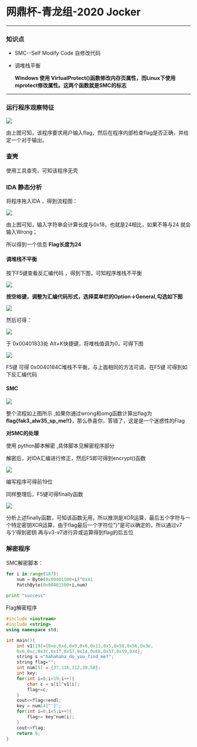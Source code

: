 # 网鼎杯-青龙组-2020 Jocker

---

### 知识点

- SMC--Self Modify Code 自修改代码

- 调堆栈平衡

  **Windows 使用 VirtualProtect()函数修改内存页属性，而Linux下使用mprotect修改属性。这两个函数就是SMC的标志**

---



### 运行程序观察特征

![](https://ms-study.oss-cn-chengdu.aliyuncs.com/Binary_study/RE/jocker_1.png)

由上图可知，该程序要求用户输入flag，然后在程序内部检查flag是否正确，并给定一个对于输出。



### 查壳

使用工具查壳，可知该程序无壳



### IDA 静态分析

将程序拖入IDA ，得到流程图：

![](https://ms-study.oss-cn-chengdu.aliyuncs.com/Binary_study/RE/Jocker_2.png)

由上图可知，输入字符串会计算长度与0x18，也就是24相比，如果不等与24 就会输入Wrong；

所以得到一个信息 **Flag长度为24**



#### 调堆栈不平衡

按下F5键查看反汇编代码 ，得到下图，可知程序堆栈不平衡

![](https://ms-study.oss-cn-chengdu.aliyuncs.com/Binary_study/RE/Jocker_3.png)

**按空格键，调整为汇编代码形式，选择菜单栏的Option->General,勾选如下图**

![](https://ms-study.oss-cn-chengdu.aliyuncs.com/Binary_study/RE/Jocker_4.png) 



然后可得：

![](https://ms-study.oss-cn-chengdu.aliyuncs.com/Binary_study/RE/Jocker_5.png)

于 0x00401833处 Alt+K快捷键，将堆栈值调为0，可得下图

![](https://ms-study.oss-cn-chengdu.aliyuncs.com/Binary_study/RE/Jocker_6.png)



F5键 可得 0x0040184C堆栈不平衡，与上面相同的方法可调，在F5键 可得到如下反汇编代码

#### SMC

![](https://ms-study.oss-cn-chengdu.aliyuncs.com/Binary_study/RE/Jocker_7.png)

整个流程如上图所示 ,如果你通过wrong和omg函数计算出flag为**flag{fak3_alw35_sp_me!!}**，那么恭喜你，答错了，这是是一个迷惑性的Flag

**对SMC的处理**

使用 python脚本解密 ,具体脚本见解密程序部分

解密后，对IDA汇编进行修正，然后F5即可得到encrypt()函数



![](https://ms-study.oss-cn-chengdu.aliyuncs.com/Binary_study/RE/Jocker_8.png)

编写程序可得前19位



同样整理后，F5键可得finally函数

![](https://ms-study.oss-cn-chengdu.aliyuncs.com/Binary_study/RE/Jocker_9.png)

分析上述finally函数，可知该函数无用，所以推测是XOR运算，最后五个字符与一个特定密钥XOR运算，由于flag最后一个字符位“}”是可以确定的，所以通过v7 与‘}’得到密钥 再与v3-v7进行异或运算得到flag的后五位

### 解密程序

SMC解密脚本：

```Python
for i in range(187):
    num = Byte(0x00401500+i)^0x41
    PatchByte(0x00401500+i,num)
    
print "success"
```



Flag解密程序

```C++
#include <iostream>
#include <string>
using namespace std;

int main(){
	int v1[19]={0xe,0xd,0x9,0x6,0x13,0x5,0x58,0x56,0x3e,
	0x6,0xc,0x3c,0x1f,0x57,0x14,0x6b,0x57,0x59,0xd};
	string s ="hahahaha_do_you_find_me?";
	string flag="";
	int num[5] = {37,116,112,38,58};
	int key;
	for(int i=0;i<19;i++){
		char c = s[i]^v1[i];
		flag+=c;
	}
	cout<<flag<<endl;
	key = num[4]^'}';
	for(int i=0;i<5;i++){
		flag+= key^num[i];
	}
	cout<<flag;
	return 0;
}
```

